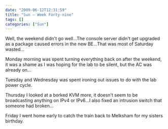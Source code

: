 ```yaml
---
date: "2009-06-12T12:31:59"
title: "Sun – Week Forty-nine"
tags: []
categories: ["Sun"]
---
```


Well, the weekend didn't go well...The console server didn't get upgraded as a package caused errors in the new BE...That was most of Saturday wasted...

Monday morning was spent turning everything back on after the weekend, it was a shame as I was hoping for the lab to be silent, but the AC was already on...

Tuesday and Wednesday was spent ironing out issues to do with the lab power cycle.

Thursday I looked at a borked KVM more, it doesn't seem to be broadcasting anything on IPv4 or IPv6...I also fixed an intrusion switch that someone had broken...

Friday I went home early to catch the train back to Melksham for my sisters birthday.
